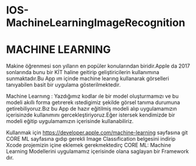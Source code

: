 # IOS-MachineLearningImageRecognition
# MACHINE LEARNING

Makine öğrenmesi son yılların en popüler konularından biridir.Apple da 2017 sonlarında bunu bir KİT haline geitirip geliştiricilerin kullanımına sunmaktadır.Bu App ım içinde machine learıng kullanarak görselleri tanıyabilen basit bir uygulama gösterilmektedir.

Machine Learnıng : Yazdığımız kodlar ıle bir model oluşturmamızı ve bu modeli akıllı forma getırerek ıstedigimiz şekilde görsel tanıma durumuna getirebiliyoruz.Bız bu App de hazır eğitilmiş modeli alıp uygulamamızın içerisinzde kullanımını gercekleştiriyoruz.Eğer istersek kendimizde bir modeli eğitip uygulamamızın içerisinde kullanabiliriz.

Kullanmak için https://developer.apple.com/machine-learning sayfasına git CORE ML  sayfasına gıdıp gerekli Image Classıfication belgesini indirip Xcode projemizin içine eklemek gerekmektedirç
CORE ML: Machine Learning Modellerini uygulamamız içerisinde olana saglayan bir Framework dır.


